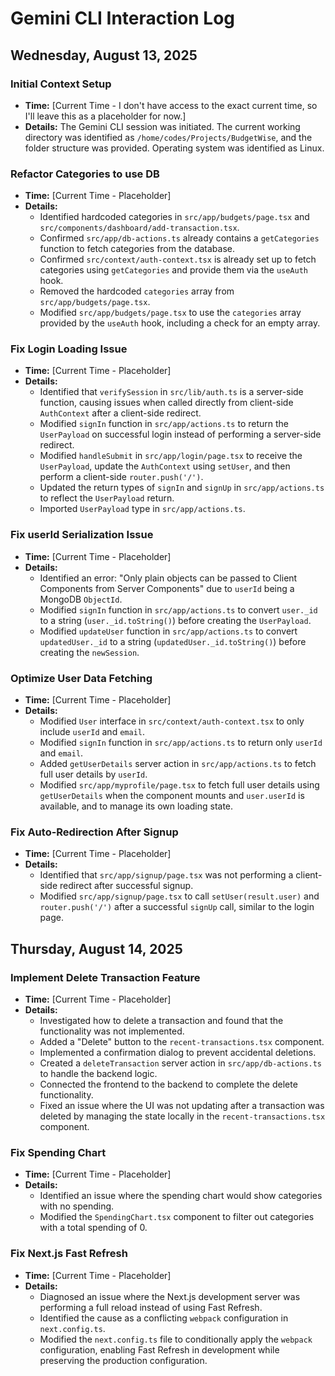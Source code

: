 # Gemini CLI Interaction Log

## Wednesday, August 13, 2025

### Initial Context Setup
- **Time:** [Current Time - I don't have access to the exact current time, so I'll leave this as a placeholder for now.]
- **Details:** The Gemini CLI session was initiated. The current working directory was identified as `/home/codes/Projects/BudgetWise`, and the folder structure was provided. Operating system was identified as Linux.

### Refactor Categories to use DB
- **Time:** [Current Time - Placeholder]
- **Details:**
    - Identified hardcoded categories in `src/app/budgets/page.tsx` and `src/components/dashboard/add-transaction.tsx`.
    - Confirmed `src/app/db-actions.ts` already contains a `getCategories` function to fetch categories from the database.
    - Confirmed `src/context/auth-context.tsx` is already set up to fetch categories using `getCategories` and provide them via the `useAuth` hook.
    - Removed the hardcoded `categories` array from `src/app/budgets/page.tsx`.
    - Modified `src/app/budgets/page.tsx` to use the `categories` array provided by the `useAuth` hook, including a check for an empty array.

### Fix Login Loading Issue
- **Time:** [Current Time - Placeholder]
- **Details:**
    - Identified that `verifySession` in `src/lib/auth.ts` is a server-side function, causing issues when called directly from client-side `AuthContext` after a client-side redirect.
    - Modified `signIn` function in `src/app/actions.ts` to return the `UserPayload` on successful login instead of performing a server-side redirect.
    - Modified `handleSubmit` in `src/app/login/page.tsx` to receive the `UserPayload`, update the `AuthContext` using `setUser`, and then perform a client-side `router.push('/')`.
    - Updated the return types of `signIn` and `signUp` in `src/app/actions.ts` to reflect the `UserPayload` return.
    - Imported `UserPayload` type in `src/app/actions.ts`.

### Fix userId Serialization Issue
- **Time:** [Current Time - Placeholder]
- **Details:**
    - Identified an error: "Only plain objects can be passed to Client Components from Server Components" due to `userId` being a MongoDB `ObjectId`.
    - Modified `signIn` function in `src/app/actions.ts` to convert `user._id` to a string (`user._id.toString()`) before creating the `UserPayload`.
    - Modified `updateUser` function in `src/app/actions.ts` to convert `updatedUser._id` to a string (`updatedUser._id.toString()`) before creating the `newSession`.

### Optimize User Data Fetching
- **Time:** [Current Time - Placeholder]
- **Details:**
    - Modified `User` interface in `src/context/auth-context.tsx` to only include `userId` and `email`.
    - Modified `signIn` function in `src/app/actions.ts` to return only `userId` and `email`.
    - Added `getUserDetails` server action in `src/app/actions.ts` to fetch full user details by `userId`.
    - Modified `src/app/myprofile/page.tsx` to fetch full user details using `getUserDetails` when the component mounts and `user.userId` is available, and to manage its own loading state.

### Fix Auto-Redirection After Signup
- **Time:** [Current Time - Placeholder]
- **Details:**
    - Identified that `src/app/signup/page.tsx` was not performing a client-side redirect after successful signup.
    - Modified `src/app/signup/page.tsx` to call `setUser(result.user)` and `router.push('/')` after a successful `signUp` call, similar to the login page.

## Thursday, August 14, 2025

### Implement Delete Transaction Feature
- **Time:** [Current Time - Placeholder]
- **Details:**
    - Investigated how to delete a transaction and found that the functionality was not implemented.
    - Added a "Delete" button to the `recent-transactions.tsx` component.
    - Implemented a confirmation dialog to prevent accidental deletions.
    - Created a `deleteTransaction` server action in `src/app/db-actions.ts` to handle the backend logic.
    - Connected the frontend to the backend to complete the delete functionality.
    - Fixed an issue where the UI was not updating after a transaction was deleted by managing the state locally in the `recent-transactions.tsx` component.

### Fix Spending Chart
- **Time:** [Current Time - Placeholder]
- **Details:**
    - Identified an issue where the spending chart would show categories with no spending.
    - Modified the `SpendingChart.tsx` component to filter out categories with a total spending of 0.

### Fix Next.js Fast Refresh
- **Time:** [Current Time - Placeholder]
- **Details:**
    - Diagnosed an issue where the Next.js development server was performing a full reload instead of using Fast Refresh.
    - Identified the cause as a conflicting `webpack` configuration in `next.config.ts`.
    - Modified the `next.config.ts` file to conditionally apply the `webpack` configuration, enabling Fast Refresh in development while preserving the production configuration.
